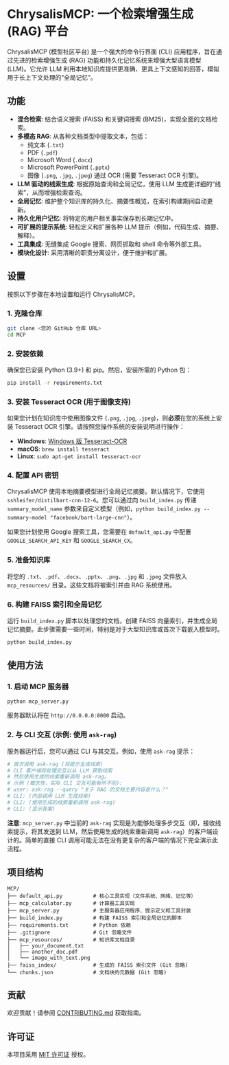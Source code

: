 # ChrysalisMCP: 一个检索增强生成 (RAG) 平台

ChrysalisMCP (模型社区平台) 是一个强大的命令行界面 (CLI) 应用程序，旨在通过先进的检索增强生成 (RAG) 功能和持久化记忆系统来增强大型语言模型 (LLM)。它允许 LLM 利用本地知识库提供更准确、更具上下文感知的回答，模拟用于长上下文处理的“全局记忆”。

## 功能

-   **混合检索**: 结合语义搜索 (FAISS) 和关键词搜索 (BM25)，实现全面的文档检索。
-   **多模态 RAG**: 从各种文档类型中提取文本，包括：
    -   纯文本 (`.txt`)
    -   PDF (`.pdf`)
    -   Microsoft Word (`.docx`)
    -   Microsoft PowerPoint (`.pptx`)
    -   图像 (`.png`, `.jpg`, `.jpeg`) 通过 OCR (需要 Tesseract OCR 引擎)。
-   **LLM 驱动的线索生成**: 根据原始查询和全局记忆，使用 LLM 生成更详细的“线索”，从而增强检索查询。
-   **全局记忆**: 维护整个知识库的持久化、摘要性概览，在索引构建期间自动更新。
-   **持久化用户记忆**: 将特定的用户相关事实保存到长期记忆中。
-   **可扩展的提示系统**: 轻松定义和扩展各种 LLM 提示（例如，代码生成、摘要、解释）。
-   **工具集成**: 无缝集成 Google 搜索、网页抓取和 shell 命令等外部工具。
-   **模块化设计**: 采用清晰的职责分离设计，便于维护和扩展。

## 设置

按照以下步骤在本地设置和运行 ChrysalisMCP。

### 1. 克隆仓库

```bash
git clone <您的 GitHub 仓库 URL>
cd MCP
```

### 2. 安装依赖

确保您已安装 Python (3.9+) 和 pip。然后，安装所需的 Python 包：

```bash
pip install -r requirements.txt
```

### 3. 安装 Tesseract OCR (用于图像支持)

如果您计划在知识库中使用图像文件 (`.png`, `.jpg`, `.jpeg`)，则**必须**在您的系统上安装 Tesseract OCR 引擎。请按照您操作系统的安装说明进行操作：

-   **Windows**: [Windows 版 Tesseract-OCR](https://tesseract-ocr.github.io/tessdoc/Installation.html#windows)
-   **macOS**: `brew install tesseract`
-   **Linux**: `sudo apt-get install tesseract-ocr`

### 4. 配置 API 密钥

ChrysalisMCP 使用本地摘要模型进行全局记忆摘要。默认情况下，它使用 `sshleifer/distilbart-cnn-12-6`。您可以通过向 `build_index.py` 传递 `summary_model_name` 参数来自定义模型（例如，`python build_index.py --summary-model "facebook/bart-large-cnn"`）。

如果您计划使用 Google 搜索工具，您需要在 `default_api.py` 中配置 `GOOGLE_SEARCH_API_KEY` 和 `GOOGLE_SEARCH_CX`。

### 5. 准备知识库

将您的 `.txt`、`.pdf`、`.docx`、`.pptx`、`.png`、`.jpg` 和 `.jpeg` 文件放入 `mcp_resources/` 目录。这些文档将被索引并由 RAG 系统使用。

### 6. 构建 FAISS 索引和全局记忆

运行 `build_index.py` 脚本以处理您的文档，创建 FAISS 向量索引，并生成全局记忆摘要。此步骤需要一些时间，特别是对于大型知识库或首次下载嵌入模型时。

```bash
python build_index.py
```

## 使用方法

### 1. 启动 MCP 服务器

```bash
python mcp_server.py
```

服务器默认将在 `http://0.0.0.0:8000` 启动。

### 2. 与 CLI 交互 (示例: 使用 `ask-rag`)

服务器运行后，您可以通过 CLI 与其交互。例如，使用 `ask-rag` 提示：

```bash
# 首次调用 ask-rag (将提示生成线索)
# CLI 客户端将处理交互以从 LLM 获取线索
# 然后使用生成的线索重新调用 ask-rag。
# 示例 (概念性，实际 CLI 交互可能有所不同):
# user: ask-rag --query "关于 RAG 的文档主要内容是什么？"
# CLI: (内部调用 LLM 生成线索)
# CLI: (使用生成的线索重新调用 ask-rag)
# CLI: (显示答案)
```

**注意**: `mcp_server.py` 中当前的 `ask-rag` 实现是为能够处理多步交互（即，接收线索提示，将其发送到 LLM，然后使用生成的线索重新调用 `ask-rag`）的客户端设计的。简单的直接 CLI 调用可能无法在没有更复杂的客户端的情况下完全演示此流程。

## 项目结构

```
MCP/
├── default_api.py          # 核心工具实现（文件系统、网络、记忆等）
├── mcp_calculator.py       # 计算器工具实现
├── mcp_server.py           # 主服务器应用程序、提示定义和工具封装
├── build_index.py          # 构建 FAISS 索引和全局记忆的脚本
├── requirements.txt        # Python 依赖
├── .gitignore              # Git 忽略文件
├── mcp_resources/          # 知识库文档目录
│   ├── your_document.txt
│   ├── another_doc.pdf
│   └── image_with_text.png
├── faiss_index/            # 生成的 FAISS 索引文件 (Git 忽略)
└── chunks.json             # 文档块的元数据 (Git 忽略)
```

## 贡献

欢迎贡献！请参阅 [CONTRIBUTING.md](CONTRIBUTING.md) 获取指南。

## 许可证

本项目采用 [MIT 许可证](LICENSE) 授权。
